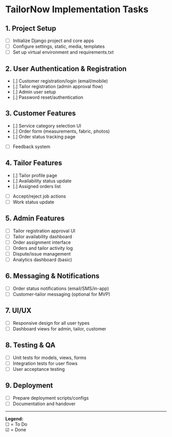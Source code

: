 # TailorNow Implementation Tasks

## 1. Project Setup
- [ ] Initialize Django project and core apps
- [ ] Configure settings, static, media, templates
- [ ] Set up virtual environment and requirements.txt

## 2. User Authentication & Registration
- [.] Customer registration/login (email/mobile)
- [.] Tailor registration (admin approval flow)
- [.] Admin user setup
- [.] Password reset/authentication

## 3. Customer Features
- [.] Service category selection UI
- [.] Order form (measurements, fabric, photos)
- [.] Order status tracking page
- [ ] Feedback system

## 4. Tailor Features
- [.] Tailor profile page
- [.] Availability status update
- [.] Assigned orders list
- [ ] Accept/reject job actions
- [ ] Work status update

## 5. Admin Features
- [ ] Tailor registration approval UI
- [ ] Tailor availability dashboard
- [ ] Order assignment interface
- [ ] Orders and tailor activity log
- [ ] Dispute/issue management
- [ ] Analytics dashboard (basic)

## 6. Messaging & Notifications
- [ ] Order status notifications (email/SMS/in-app)
- [ ] Customer-tailor messaging (optional for MVP)

## 7. UI/UX
- [ ] Responsive design for all user types
- [ ] Dashboard views for admin, tailor, customer

## 8. Testing & QA
- [ ] Unit tests for models, views, forms
- [ ] Integration tests for user flows
- [ ] User acceptance testing

## 9. Deployment
- [ ] Prepare deployment scripts/configs
- [ ] Documentation and handover

---

**Legend:**  
☐ = To Do  
☑ = Done
